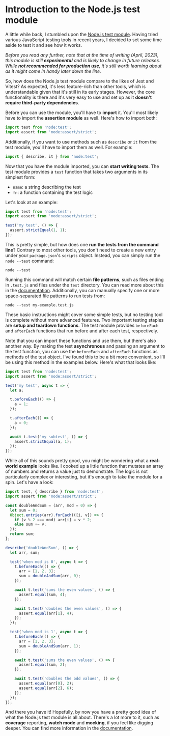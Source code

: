 # Introduction to the Node.js test module

A little while back, I stumbled upon the [Node.js test module](https://nodejs.org/docs/latest-v18.x/api/test.html). Having tried various JavaScript testing tools in recent years, I decided to set some time aside to test it and see how it works.

_Before you read any further, note that at the time of writing (April, 2023), this module is still **experimental** and is likely to change in future releases. While **not recommended for production use**, it's still worth learning about as it might come in handy later down the line._

So, how does the Node.js test module compare to the likes of Jest and Vitest? As expected, it's less feature-rich than other tools, which is understandable given that it's still in its early stages. However, the core functionality is there and it's very easy to use and set up as it **doesn't require third-party dependencies**.

Before you can use the module, you'll have to **import** it. You'll most likely have to import the **assertion module** as well. Here's how to import both:

```js
import test from 'node:test';
import assert from 'node:assert/strict';
```

Additionally, if you want to use methods such as `describe` or `it` from the test module, you'll have to import them as well. For example:

```js
import { describe, it } from 'node:test';
```

Now that you have the module imported, you can **start writing tests**. The test module provides a `test` function that takes two arguments in its simplest form:

* `name`: a string describing the test
* `fn`: a function containing the test logic

Let's look at an example:

```js
import test from 'node:test';
import assert from 'node:assert/strict';

test('my test', () => {
  assert.strictEqual(1, 1);
});
```

This is pretty simple, but how does one **run the tests from the command line**? Contrary to most other tools, you don't need to create a new entry under your `package.json`'s `scripts` object. Instead, you can simply run the `node --test` command:

```shell
node --test
```

Running this command will match certain **file patterns**, such as files ending in `.test.js` and files under the `test` directory. You can read more about this in the [documentation](https://nodejs.org/docs/latest-v18.x/api/test.html#test-runner-execution-model). Additionally, you can manually specify one or more space-separated file patterns to run tests from:

```shell
node --test my-example.test.js
```

These basic instructions might cover some simple tests, but no testing tool is complete without more advanced features. Two important testing staples are **setup and teardown functions**. The test module provides `beforeEach` and `afterEach` functions that run before and after each test, respectively.

Note that you can import these functions and use them, but there's also another way. By making the test **asynchronous** and passing an argument to the test function, you can use the `beforeEach` and `afterEach` functions as methods of the test object. I've found this to be a bit more convenient, so I'll be using this method in the examples below. Here's what that looks like:

```js
import test from 'node:test';
import assert from 'node:assert/strict';

test('my test', async t => {
  let a;

  t.beforeEach(() => {
    a = 1;
  });

  t.afterEach(() => {
    a = 0;
  });

  await t.test('my subtest', () => {
    assert.strictEqual(a, 1);
  });
});
```

While all of this sounds pretty good, you might be wondering what a **real-world example** looks like. I cooked up a little function that mutates an array of numbers and returns a value just to demonstrate. The logic is not particularly complex or interesting, but it's enough to take the module for a spin. Let's have a look:

```js
import test, { describe } from 'node:test';
import assert from 'node:assert/strict';

const doubleAndSum = (arr, mod = 0) => {
  let sum = 0;
  Object.entries(arr).forEach(([i, v]) => {
    if (v % 2 === mod) arr[i] = v * 2;
    else sum += v;
  });
  return sum;
};

describe('doubleAndSum', () => {
  let arr, sum;

  test('when mod is 0', async t => {
    t.beforeEach(() => {
      arr = [1, 2, 3];
      sum = doubleAndSum(arr, 0);
    });

    await t.test('sums the even values', () => {
      assert.equal(sum, 4);
    });

    await t.test('doubles the even values', () => {
      assert.equal(arr[1], 4);
    });
  });

  test('when mod is 1', async t => {
    t.beforeEach(() => {
      arr = [1, 2, 3];
      sum = doubleAndSum(arr, 1);
    });

    await t.test('sums the even values', () => {
      assert.equal(sum, 2);
    });

    await t.test('doubles the odd values', () => {
      assert.equal(arr[0], 2);
      assert.equal(arr[2], 6);
    });
  });
});
```

And there you have it! Hopefully, by now you have a pretty good idea of what the Node.js test module is all about. There's a lot more to it, such as **coverage** reporting, **watch mode** and **mocking**, if you feel like digging deeper. You can find more information in the [documentation](https://nodejs.org/docs/latest-v18.x/api/test.html).
